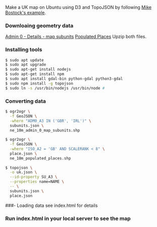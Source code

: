Make a UK map on Ubuntu using D3 and TopoJSON by following [Mike Bostock's example](https://bost.ocks.org/mike/map/).

### Downloaing geometry data
[Admin 0 - Details - map subunits](http://www.naturalearthdata.com/http//www.naturalearthdata.com/download/10m/cultural/ne_10m_admin_0_map_subunits.zip)
[Populated Places](http://www.naturalearthdata.com/http//www.naturalearthdata.com/download/10m/cultural/ne_10m_populated_places.zip)
Upzip both files.

### Installing tools
```sh
$ sudo apt update 
$ sudo apt upgrade 
$ sudo apt-get install nodejs
$ sudo apt-get install npm
$ sudo apt install gdal-bin python-gdal python3-gdal
$ sudo npm install -g topojson
$ sudo ln -s /usr/bin/nodejs /usr/bin/node # 
```
### Converting data
```sh
$ ogr2ogr \
  -f GeoJSON \
  -where "ADM0_A3 IN ('GBR', 'IRL')" \
  subunits.json \
  ne_10m_admin_0_map_subunits.shp
  
$ ogr2ogr \
  -f GeoJSON \
  -where "ISO_A2 = 'GB' AND SCALERANK < 8" \
  place.json \
  ne_10m_populated_places.shp
  
$ topojson \
  -o uk.json \
  --id-property SU_A3 \
  --properties name=NAME \
  -- \
  subunits.json \
  place.json
```  
###- Loading data
  see index.html for details
  
### Run index.html in your local server to see the map 

